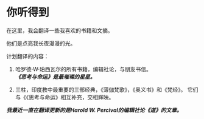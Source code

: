 # 你听得到

在这里，我会翻译一些我喜欢的书籍和文摘。

他们是点亮我长夜漫漫的光。

计划翻译的内容：

1. 哈罗德·W·珀西瓦尔的所有书籍，编辑社论，与朋友书信。<br/>
***《思考与命运》是最璀璨的星星。***

2.  三柱，印度教中最重要的三部经典，《薄伽梵歌》，《奥义书》和《梵经》。 它们与《《思考与命运》相互补充，交相辉映。







***_我最近一直在翻译更新的是Harold W. Percival的编辑社论《道》的文章。_***


